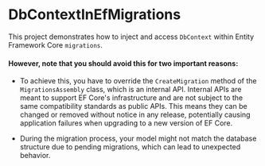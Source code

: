 # DbContextInEfMigrations

This project demonstrates how to inject and access `DbContext` within Entity Framework Core `migrations`.

#### However, note that you should avoid this for two important reasons:

* To achieve this, you have to override the `CreateMigration` method of the `MigrationsAssembly` class, which is an internal API. Internal APIs are meant to support EF Core's infrastructure and are not subject to the same compatibility standards as public APIs. This means they can be changed or removed without notice in any release, potentially causing application failures when upgrading to a new version of EF Core.

* During the migration process, your model might not match the database structure due to pending migrations, which can lead to unexpected behavior.